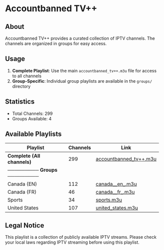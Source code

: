 # Accountbanned TV++

## About

Accountbanned TV++ provides a curated collection of IPTV channels. The channels are organized in groups for easy access.

## Usage

1. **Complete Playlist**: Use the main `accountbanned_tv++.m3u` file for access to all channels
2. **Group-Specific**: Individual group playlists are available in the `groups/` directory

## Statistics

- Total Channels: 299
- Groups Available: 4

## Available Playlists

| Playlist | Channels | Link |
|----------|-----------|------|
| **Complete (All channels)** | 299 | [accountbanned_tv++.m3u](accountbanned_tv++.m3u) |
| **───────── Groups ─────────** | | |
| Canada (EN) | 112 | [canada__en_.m3u](groups/canada__en_.m3u) |
| Canada (FR) | 46 | [canada__fr_.m3u](groups/canada__fr_.m3u) |
| Sports | 34 | [sports.m3u](groups/sports.m3u) |
| United States | 107 | [united_states.m3u](groups/united_states.m3u) |
## Legal Notice

This playlist is a collection of publicly available IPTV streams. Please check your local laws regarding IPTV streaming before using this playlist.
